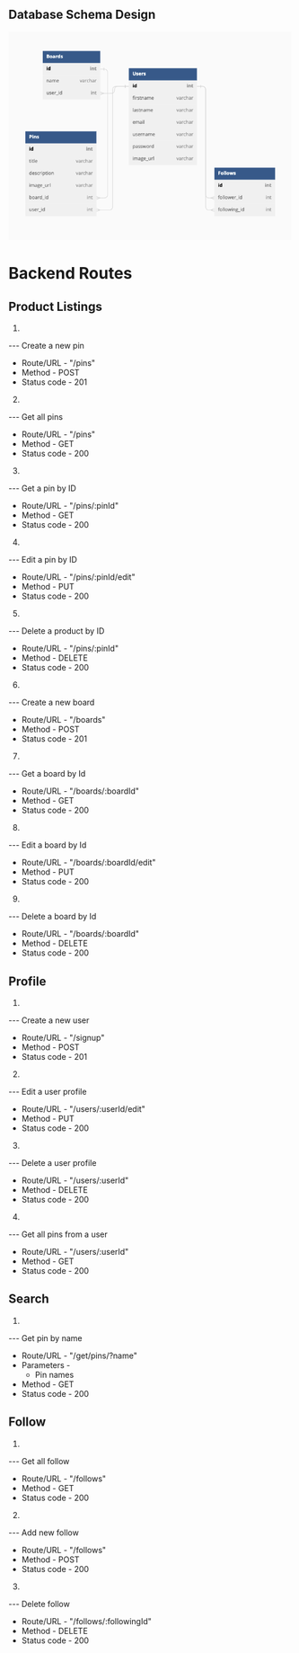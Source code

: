## Database Schema Design

![schema](pintrendy_schema.png)

# Backend Routes

## Product Listings

1.
--- Create a new pin
* Route/URL - "/pins"
* Method - POST
* Status code - 201

2.
--- Get all pins
* Route/URL - "/pins"
* Method - GET
* Status code - 200

3.
--- Get a pin by ID
* Route/URL - "/pins/:pinId"
* Method - GET
* Status code - 200

4.
--- Edit a pin by ID
* Route/URL - "/pins/:pinId/edit"
* Method - PUT
* Status code - 200

5.
--- Delete a product by ID
* Route/URL - "/pins/:pinId"
* Method - DELETE
* Status code - 200

6.
--- Create a new board
* Route/URL - "/boards"
* Method - POST
* Status code - 201

7.
--- Get a board by Id
* Route/URL - "/boards/:boardId"
* Method - GET
* Status code - 200

8.
--- Edit a board by Id
* Route/URL - "/boards/:boardId/edit"
* Method - PUT
* Status code - 200

9.
--- Delete a board by Id
* Route/URL - "/boards/:boardId"
* Method - DELETE
* Status code - 200

 ## Profile

 1.
--- Create a new user
* Route/URL - "/signup"
* Method - POST
* Status code - 201

2.
--- Edit a user profile
* Route/URL - "/users/:userId/edit"
* Method - PUT
* Status code - 200

3.
--- Delete a user profile
* Route/URL - "/users/:userId"
* Method - DELETE
* Status code - 200

4.
--- Get all pins from a user
* Route/URL - "/users/:userId"
* Method - GET
* Status code - 200

 ## Search
 1.
--- Get pin by name
* Route/URL - "/get/pins/?name"
* Parameters -
    + Pin names
* Method - GET
* Status code - 200

## Follow

1.
--- Get all follow 
* Route/URL - "/follows"
* Method - GET
* Status code - 200

2.
--- Add new follow
* Route/URL - "/follows"
* Method - POST
* Status code - 200

3. 
--- Delete follow
* Route/URL - "/follows/:followingId"
* Method - DELETE
* Status code - 200
